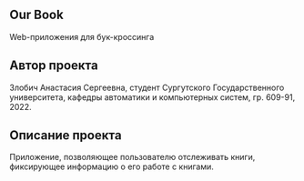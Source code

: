 ## **Our Book** 

Web-приложения для бук-кроссинга

## **Автор проекта**

Злобич Анастасия Сергеевна, студент Сургутского Государственного университета, кафедры автоматики и компьютерных систем, гр. 609-91, 2022. 

## **Описание проекта**

Приложение, позволяющее пользователю отслеживать книги, фиксирующее информацию о его работе с книгами.
